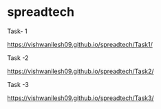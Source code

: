 # spreadtech


Task- 1

https://vishwanilesh09.github.io/spreadtech/Task1/


Task -2 

https://vishwanilesh09.github.io/spreadtech/Task2/


Task -3


https://vishwanilesh09.github.io/spreadtech/Task3/
